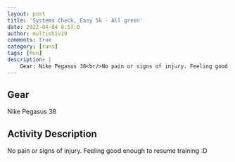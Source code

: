 ```yaml
---
layout: post
title: 'Systems Check, Easy 5k - All green'
date: 2022-04-04 8:57:0
author: multishiv19
comments: true
category: [runs]
tags: [Run]
description: |
    Gear: Nike Pegasus 38<br/>No pain or signs of injury. Feeling good enough to resume training :D<br/>
---
```


## Gear
Nike Pegasus 38

## Activity Description
No pain or signs of injury. Feeling good enough to resume training :D



<div width='100%' class='strava-embed-placeholder' data-embed-type='activity' data-embed-id='6927921678'></div>
<script src='https://strava-embeds.com/embed.js'></script>
